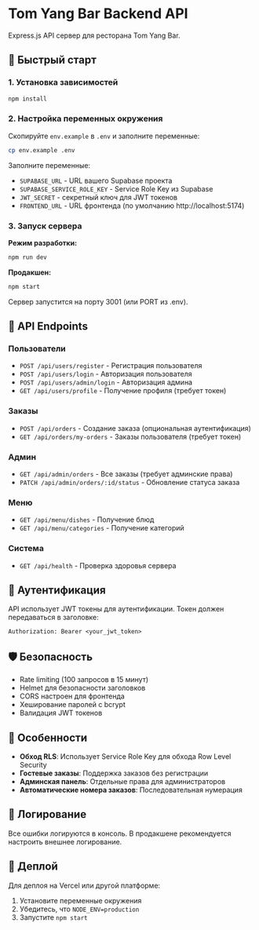 # Tom Yang Bar Backend API

Express.js API сервер для ресторана Tom Yang Bar.

## 🚀 Быстрый старт

### 1. Установка зависимостей
```bash
npm install
```

### 2. Настройка переменных окружения
Скопируйте `env.example` в `.env` и заполните переменные:

```bash
cp env.example .env
```

Заполните переменные:
- `SUPABASE_URL` - URL вашего Supabase проекта
- `SUPABASE_SERVICE_ROLE_KEY` - Service Role Key из Supabase
- `JWT_SECRET` - секретный ключ для JWT токенов
- `FRONTEND_URL` - URL фронтенда (по умолчанию http://localhost:5174)

### 3. Запуск сервера

**Режим разработки:**
```bash
npm run dev
```

**Продакшен:**
```bash
npm start
```

Сервер запустится на порту 3001 (или PORT из .env).

## 📡 API Endpoints

### Пользователи
- `POST /api/users/register` - Регистрация пользователя
- `POST /api/users/login` - Авторизация пользователя
- `POST /api/users/admin/login` - Авторизация админа
- `GET /api/users/profile` - Получение профиля (требует токен)

### Заказы
- `POST /api/orders` - Создание заказа (опциональная аутентификация)
- `GET /api/orders/my-orders` - Заказы пользователя (требует токен)

### Админ
- `GET /api/admin/orders` - Все заказы (требует админские права)
- `PATCH /api/admin/orders/:id/status` - Обновление статуса заказа

### Меню
- `GET /api/menu/dishes` - Получение блюд
- `GET /api/menu/categories` - Получение категорий

### Система
- `GET /api/health` - Проверка здоровья сервера

## 🔐 Аутентификация

API использует JWT токены для аутентификации. Токен должен передаваться в заголовке:

```
Authorization: Bearer <your_jwt_token>
```

## 🛡️ Безопасность

- Rate limiting (100 запросов в 15 минут)
- Helmet для безопасности заголовков
- CORS настроен для фронтенда
- Хеширование паролей с bcrypt
- Валидация JWT токенов

## 🔧 Особенности

- **Обход RLS**: Использует Service Role Key для обхода Row Level Security
- **Гостевые заказы**: Поддержка заказов без регистрации
- **Админская панель**: Отдельные права для администраторов
- **Автоматические номера заказов**: Последовательная нумерация

## 📝 Логирование

Все ошибки логируются в консоль. В продакшене рекомендуется настроить внешнее логирование.

## 🚀 Деплой

Для деплоя на Vercel или другой платформе:

1. Установите переменные окружения
2. Убедитесь, что `NODE_ENV=production`
3. Запустите `npm start`

